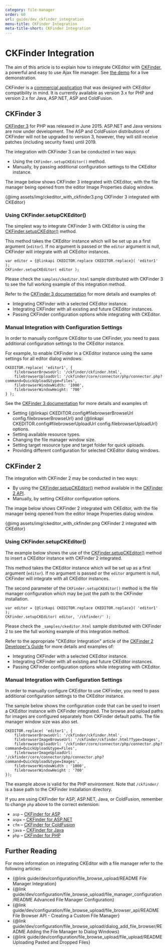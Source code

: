 ```yaml
---
category: file-manager
order: 60
url: guide/dev_ckfinder_integration
menu-title: CKFinder Integration
meta-title-short: CKFinder Integration
---
```

# CKFinder Integration

The aim of this article is to explain how to integrate CKEditor with [CKFinder](http://cksource.com/ckfinder/), a powerful and easy to use Ajax file manager. See [the demo](http://cksource.com/ckfinder/demo#ckeditor) for a live demonstration.

<info-box info=""> CKFinder is a <a href="http://cksource.com/ckfinder">commercial application</a> that was designed with CKEditor compatibility in mind. It is currently available as version 3.x for PHP and version 2.x for Java, ASP.NET, ASP and ColdFusion.
</info-box>

## CKFinder 3

[CKFinder 3](https://cksource.com/ckfinder/demo) for PHP was released in June 2015. ASP.NET and Java versions are now under development. The ASP and ColdFusion distributions of CKFinder will not be upgraded to version 3, however, they will still receive patches (including security fixes) until 2019.

The integration with CKFinder 3 can be conducted in two ways:

* Using the `CKFinder.setupCKEditor()` method.
* Manually, by passing additional configuration settings to the CKEditor instance.

The image below shows CKFinder 3 integrated with CKEditor, with the file manager being opened from the editor Image Properties dialog window.

{@img assets/img/ckeditor_with_ckfinder3.png CKFinder 3 integrated with CKEditor}

### Using CKFinder.setupCKEditor()

The simplest way to integrate CKFinder 3 with CKEditor is using the [CKFinder.setupCKEditor()](http://docs.cksource.com/ckfinder3/#!/api/CKFinder-method-setupCKEditor) method.

This method takes the CKEditor instance which will be set up as a first argument (`editor`). If no argument is passed or the `editor` argument is null, CKFinder will integrate with all CKEditor instances.

	var editor = {@linkapi CKEDITOR.replace CKEDITOR.replace}( 'editor1' );
	CKFinder.setupCKEditor( editor );
	
Please check the `samples/ckeditor.html` sample distributed with CKFinder 3 to see the full working example of this integration method.

Refer to the [CKFinder 3 documentation](http://docs.cksource.com/ckfinder3/#!/guide/dev_ckeditor-section-ckfinder.setupckeditor%28%29) for more details and examples of:

* Integrating CKFinder with a selected CKEditor instance.
* Integrating CKFinder with all existing and future CKEditor instances.
* Passing CKFinder configuration options while integrating with CKEditor.

### Manual Integration with Configuration Settings

In order to manually configure CKEditor to use CKFinder, you need to pass additional configuration settings to the CKEditor instance.

For example, to enable CKFinder in a CKEditor instance using the same settings for all editor dialog windows:

	CKEDITOR.replace( 'editor1', {
    	filebrowserBrowseUrl: '/ckfinder/ckfinder.html',
    	filebrowserUploadUrl: '/ckfinder/core/connector/php/connector.php?command=QuickUpload&type=Files',
		filebrowserWindowWidth: '1000',
		filebrowserWindowHeight: '700'
	} );

See the [CKFinder 3 documentation](http://docs.cksource.com/ckfinder3/#!/guide/dev_ckeditor-section-manual-integration) for more details and examples of:

* Setting {@linkapi CKEDITOR.config#filebrowserBrowseUrl config.filebrowserBrowseUrl} and {@linkapi CKEDITOR.config#filebrowserUploadUrl config.filebrowserUploadUrl} options.
* Setting available resource types.
* Changing the file manager window size.
* Setting target resource type and target folder for quick uploads.
* Providing different configuration for selected CKEditor dialog windows.

## CKFinder 2

The integration with CKFinder 2 may be conducted in two ways:

* By using the [CKFinder.setupCKEditor()](http://docs.cksource.com/ckfinder_2.x_api/symbols/CKFinder.html#.setupCKEditor) method available in the [CKFinder 2 API](http://docs.cksource.com/ckfinder_2.x_api/).
* Manually, by setting CKEditor configuration options.

The image below shows CKFinder 2 integrated with CKEditor, with the file manager being opened from the editor Image Properties dialog window.

{@img assets/img/ckeditor_with_ckfinder.png CKFinder 2 integrated with CKEditor}

### Using CKFinder.setupCKEditor()

The example below shows the use of the [CKFinder.setupCKEditor()](http://docs.cksource.com/ckfinder_2.x_api/symbols/CKFinder.html#.setupCKEditor) method to insert a CKEditor instance with CKFinder 2 integrated.

This method takes the CKEditor instance which will be set up as a first argument (`editor`). If no argument is passed or the `editor` argument is null, CKFinder will integrate with all CKEditor instances.

The second parameter of the `CKFinder.setupCKEditor()` method is the file manager configuration which may be just the path to the CKFinder installation.

	var editor = {@linkapi CKEDITOR.replace CKEDITOR.replace}( 'editor1' );
	CKFinder.setupCKEditor( editor, '/ckfinder/' );

Please check the `_samples/ckeditor.html` sample distributed with CKFinder 2 to see the full working example of this integration method.

Refer to the appropriate "CKEditor Integration" article of the [CKFinder 2 Developer's Guide](http://docs.cksource.com/CKFinder_2.x/Developers_Guide) for more details and examples of:

* Integrating CKFinder with a selected CKEditor instance.
* Integrating CKFinder with all existing and future CKEditor instances.
* Passing CKFinder configuration options while integrating with CKEditor.

### Manual Integration with Configuration Settings

In order to manually configure CKEditor to use CKFinder, you need to pass additional configuration settings to the CKEditor instance.

The sample below shows the configuration code that can be used to insert a CKEditor instance with CKFinder integrated. The browse and upload paths for images are configured separately from CKFinder default paths. The file manager window size was also set.

	CKEDITOR.replace( 'editor1', {
		filebrowserBrowseUrl: '/ckfinder/ckfinder.html',
		filebrowserImageBrowseUrl: '/ckfinder/ckfinder.html?Type=Images',
		filebrowserUploadUrl: '/ckfinder/core/connector/php/connector.php?command=QuickUpload&type=Files',
		filebrowserImageUploadUrl: '/ckfinder/core/connector/php/connector.php?command=QuickUpload&type=Images',
		filebrowserWindowWidth : '1000',
		filebrowserWindowHeight : '700'
	});

The example above is valid for the PHP environment. Note that `/ckfinder/` is a base path to the CKFinder installation directory.

If you are using CKFinder for ASP, ASP.NET, Java, or ColdFusion, remember to change `php` above to the correct extension:

* `asp` &ndash; [CKFinder for ASP](http://docs.cksource.com/CKFinder_2.x/Developers_Guide/ASP/CKEditor_Integration)
* `aspx` &ndash; [CKFinder for ASP.NET](http://docs.cksource.com/CKFinder_2.x/Developers_Guide/ASP.NET/CKEditor_Integration)
* `cfm` &ndash; [CKFinder for ColdFusion](http://docs.cksource.com/CKFinder_2.x/Developers_Guide/ColdFusion/CKEditor_Integration)
* `java` &ndash; [CKFinder for Java](http://docs.cksource.com/CKFinder_2.x/Developers_Guide/Java/CKEditor_Integration)
* `php` &ndash; [CKFinder for PHP](http://docs.cksource.com/CKFinder_2.x/Developers_Guide/PHP/CKEditor_Integration)

## Further Reading

For more information on integrating CKEditor with a file manager refer to the following articles:

* {@link guide/dev/configuration/file_browse_upload/README File Manager Integration}
* {@link guide/dev/configuration/file_browse_upload/file_manager_configuration/README Advanced File Manager Configuration}
* {@link guide/dev/configuration/file_browse_upload/file_browser_api/README File Browser API - Creating a Custom File Manager}
* {@link guide/dev/configuration/file_browse_upload/dialog_add_file_browser/README Adding the File Manager to Dialog Windows}
* {@link guide/dev/configuration/file_browse_upload/file_upload/README Uploading Pasted and Dropped Files}
